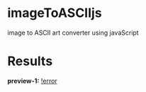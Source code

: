 # imageToASCIIjs
image to ASCII art converter using javaScript

# Results
**preview-1:**
[!error](./results/paper2.png)
